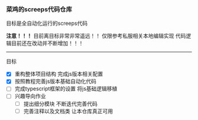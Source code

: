 ### 菜鸡的screeps代码仓库

目标是全自动化运行的screeps代码 

**注意！！！** 目前离目标非常非常遥远！！ 仅限参考私服相关本地编辑实现 
代码逻辑目前还在改动并不断增加！！！

---
目标

- [x] 重构整体项目结构 完成js版本相关配置
- [x] 按照教程完善js版本基础自动化代码
- [ ] 完成typescript框架的设置 将js基础逻辑移植
- [ ] 兴趣导向作业
    - [ ] 提出细分模块 不断迭代完善代码
    - [ ] 完善注释以及文档类 让本仓库真正可用
